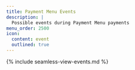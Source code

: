 ```yaml
---
title: Payment Menu Events
description: |
  Possible events during Payment Menu payments
menu_order: 2500
icon:
  content: event
  outlined: true
---
```


{% include seamless-view-events.md %}

